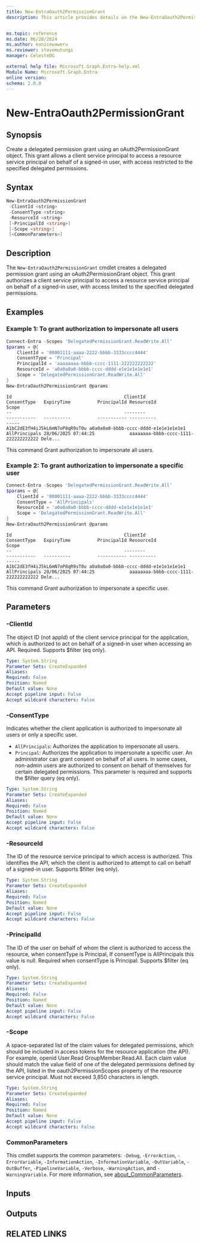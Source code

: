 ```yaml
---
title: New-EntraOauth2PermissionGrant
description: This article provides details on the New-EntraOauth2PermissionGrant command.


ms.topic: reference
ms.date: 06/28/2024
ms.author: eunicewaweru
ms.reviewer: stevemutungi
manager: CelesteDG

external help file: Microsoft.Graph.Entra-help.xml
Module Name: Microsoft.Graph.Entra
online version:
schema: 2.0.0
---
```


# New-EntraOauth2PermissionGrant

## Synopsis

Create a delegated permission grant using an oAuth2PermissionGrant object. This grant allows a client service principal to access a resource service principal on behalf of a signed-in user, with access restricted to the specified delegated permissions.

## Syntax

```powershell
New-EntraOauth2PermissionGrant 
 -ClientId <string> 
 -ConsentType <string> 
 -ResourceId <string> 
 [-PrincipalId <string>]
 [-Scope <string>]  
 [<CommonParameters>]
```

## Description

The `New-EntraOauth2PermissionGrant` cmdlet creates a delegated permission grant using an oAuth2PermissionGrant object. This grant authorizes a client service principal to access a resource service principal on behalf of a signed-in user, with access limited to the specified delegated permissions.

## Examples

### Example 1: To grant authorization to impersonate all users

```powershell
Connect-Entra -Scopes 'DelegatedPermissionGrant.ReadWrite.All'
$params = @{
    ClientId = '00001111-aaaa-2222-bbbb-3333cccc4444'
    ConsentType = 'Principal'
    PrincipalId = 'aaaaaaaa-bbbb-cccc-1111-222222222222'
    ResourceId = 'a0a0a0a0-bbbb-cccc-dddd-e1e1e1e1e1e1'
    Scope = 'DelegatedPermissionGrant.ReadWrite.All'
}
New-EntraOauth2PermissionGrant @params
```

```Output
Id                                          ClientId                             ConsentType   ExpiryTime          PrincipalId ResourceId                           Scope
--                                          --------                             -----------   ----------          ----------- ----------                           -----
A1bC2dE3fH4iJ5kL6mN7oP8qR9sT0u a0a0a0a0-bbbb-cccc-dddd-e1e1e1e1e1e1 AllPrincipals 28/06/2025 07:44:25             aaaaaaaa-bbbb-cccc-1111-222222222222 Dele...

```

This command Grant authorization to impersonate all users.

### Example 2: To grant authorization to impersonate a specific user

```powershell
Connect-Entra -Scopes 'DelegatedPermissionGrant.ReadWrite.All'
$params = @{
    ClientId = '00001111-aaaa-2222-bbbb-3333cccc4444'
    ConsentType = 'AllPrincipals'
    ResourceId = 'a0a0a0a0-bbbb-cccc-dddd-e1e1e1e1e1e1'
    Scope = 'DelegatedPermissionGrant.ReadWrite.All'
}
New-EntraOauth2PermissionGrant @params
```

```Output
Id                                          ClientId                             ConsentType   ExpiryTime          PrincipalId ResourceId                           Scope
--                                          --------                             -----------   ----------          ----------- ----------                           -----
A1bC2dE3fH4iJ5kL6mN7oP8qR9sT0u a0a0a0a0-bbbb-cccc-dddd-e1e1e1e1e1e1 AllPrincipals 28/06/2025 07:44:25             aaaaaaaa-bbbb-cccc-1111-222222222222 Dele...
```

This command Grant authorization to impersonate a specific user.

## Parameters

### -ClientId

The object ID (not appId) of the client service principal for the application, which is authorized to act on behalf of a signed-in user when accessing an API. Required. Supports $filter (eq only).

```yaml
Type: System.String
Parameter Sets: CreateExpanded
Aliases:
Required: False
Position: Named
Default value: None
Accept pipeline input: False
Accept wildcard characters: False
```

### -ConsentType

Indicates whether the client application is authorized to impersonate all users or only a specific user.

- `AllPrincipals`: Authorizes the application to impersonate all users.
- `Principal`: Authorizes the application to impersonate a specific user.
An administrator can grant consent on behalf of all users. In some cases, non-admin users are authorized to consent on behalf of themselves for certain delegated permissions. This parameter is required and supports the $filter query (eq only).

```yaml
Type: System.String
Parameter Sets: CreateExpanded
Aliases:
Required: False
Position: Named
Default value: None
Accept pipeline input: False
Accept wildcard characters: False
```

### -ResourceId

The ID of the resource service principal to which access is authorized. This identifies the API, which the client is authorized to attempt to call on behalf of a signed-in user. Supports $filter (eq only).

```yaml
Type: System.String
Parameter Sets: CreateExpanded
Aliases:
Required: False
Position: Named
Default value: None
Accept pipeline input: False
Accept wildcard characters: False
```

### -PrincipalId

The ID of the user on behalf of whom the client is authorized to access the resource, when consentType is Principal, If consentType is AllPrincipals this value is null. Required when consentType is Principal. Supports $filter (eq only).

```yaml
Type: System.String
Parameter Sets: CreateExpanded
Aliases:
Required: False
Position: Named
Default value: None
Accept pipeline input: False
Accept wildcard characters: False
```

### -Scope

A space-separated list of the claim values for delegated permissions, which should be included in access tokens for the resource application (the API). For example, openid User.Read GroupMember.Read.All. Each claim value should match the value field of one of the delegated permissions defined by the API, listed in the oauth2PermissionScopes property of the resource service principal. Must not exceed 3,850 characters in length.

```yaml
Type: System.String
Parameter Sets: CreateExpanded
Aliases:
Required: False
Position: Named
Default value: None
Accept pipeline input: False
Accept wildcard characters: False
```

### CommonParameters

This cmdlet supports the common parameters: `-Debug`, `-ErrorAction`, `-ErrorVariable`, `-InformationAction`, `-InformationVariable`, `-OutVariable`, `-OutBuffer`, `-PipelineVariable`, `-Verbose`, `-WarningAction`, and `-WarningVariable`. For more information, see [about_CommonParameters](https://go.microsoft.com/fwlink/?LinkID=113216).

## Inputs

## Outputs

## RELATED LINKS
